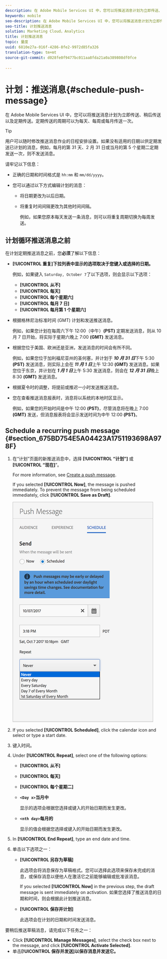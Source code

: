```yaml
---
description: 在 Adobe Mobile Services UI 中，您可以将推送消息计划为立即传送、稍后传送以及定期传送。定期传送的周期可以为每天、每周或每月传送一次。
keywords: mobile
seo-description: 在 Adobe Mobile Services UI 中，您可以将推送消息计划为立即传送、稍后传送以及定期传送。定期传送的周期可以为每天、每周或每月传送一次。
seo-title: 计划推送消息
solution: Marketing Cloud，Analytics
title: 计划推送消息
topic: 量度
uuid: 6810e27a-016f-4286-8fe2-9972d85fa326
translation-type: tm+mt
source-git-commit: d028fe0f9477bc011aa8fda21a0a389808df0fce

---
```



# 计划：推送消息{#schedule-push-message}

在 Adobe Mobile Services UI 中，您可以将推送消息计划为立即传送、稍后传送以及定期传送。定期传送的周期可以为每天、每周或每月传送一次。

>[!TIP]
>
>用户可以随时修改推送消息作业的日程安排设置。如果没有适用的日期以供定期发送已计划的消息，例如，每月的第 31 天、2 月 31 日或当月的第 5 个星期二定期发送一次，则不发送消息。

请牢记以下信息：

* 正确的日期和时间格式是 `hh:mm` 和 `mm/dd/yyyy`。

* 您可以通过以下方式编辑计划的消息：

   * 将日期更改为以后日期。
   * 将重复时间间隔更改为其他时间间隔。

      例如，如果您原本每天发送一条消息，则可以将重复周期切换为每周发送。

## 计划循环推送消息之前

在计划定期推送消息之前，您&#x200B;**必须**&#x200B;了解以下信息：

* **[!UICONTROL 重复]下拉列表中显示的选项取决于您键入或选择的日期。**

   例如，如果键入 `Saturday, October 7`了以下选项，则会显示以下选项：

   * **[!UICONTROL 从不]**
   * **[!UICONTROL 每天]**
   * **[!UICONTROL 每个星期六]**
   * **[!UICONTROL 每月 7 日]**
   * **[!UICONTROL 每月第 1 个星期六]**

* 根据格林尼治标准时间 (GMT) 计划和发送推送消息。

   例如，如果您计划在每周六下午 12:00（中午）**(PST)** 定期发送消息，则从 10 月 7 日开始，将实际于星期六晚上 7:00 **(GMT)** 发送消息。
* 根据您位于美国、欧洲还是亚洲，发送消息的时间会有所不同。

   例如，如果您位于加利福尼亚州的圣何塞，并计划于 ***10 月 31 日***&#x200B;下午 5:30 **(PST)** 发送消息，则实际上会在 ***11 月 1 日***&#x200B;上午 12:30 **(GMT)** 发送消息。如果您位于东京，并计划在 ***1 月 1 日***&#x200B;上午 5:30 发送消息，则会在 ***12 月 31 日***&#x200B;晚上 8:30 **(GMT)** 发送消息。
* 根据夏令时的调整，将提前或推迟一小时发送推送消息。
* 您在查看推送消息报表时，消息将以系统的本地时区显示。

   例如，如果您的开始时间是中午 12:00 **(PST)**，尽管消息将在晚上 7:00 **(GMT)** 发送，但消息报表将会显示发送时间为中午 12:00 **(PST)**。

## Schedule a recurring push message {#section_675BD754E5A04423A1751193698A978F}

1. 在“计划”页面的新推送消息中，选择 **[!UICONTROL “计划”]** 或 **[!UICONTROL “现在]**”。

   For more information, see [Create a push message](/help/using/in-app-messaging/t-create-push-message/t-create-push-message.md).

   If you selected **[!UICONTROL Now]**, the message is pushed immediately. To prevent the message from being scheduled immediately, click **[!UICONTROL Save as Draft]**.

   ![](assets/schedule-push-message.png)

1. If you selected **[!UICONTROL Scheduled]**, click the calendar icon and select or type a start date.
1. 键入时间。 
1. Under **[!UICONTROL Repeat]**, select one of the following options:

   * **[!UICONTROL 从不]**
   * **[!UICONTROL 每天]**
   * **[!UICONTROL 每个星期二]**
   * **`<Day x>`当月中**

      显示的选项会根据您选择或键入的开始日期而发生更改。
   * **`<nth day>`每月的**

      显示的值会根据您选择或键入的开始日期而发生更改。

1. In **[!UICONTROL End Repeat]**, type an end date and time.
1. 单击以下选项之一：

   * **[!UICONTROL 另存为草稿]**

      此选项会将消息保存为草稿格式。您可以选择此选项来保存未完成的消息，或保存消息以便他人在激活它之前能够编辑或批准该消息。

      If you selected **[!UICONTROL Now]** in the previous step, the draft message is sent immediately on activation. 如果您选择了推送消息的日期和时间，则会根据此计划推送消息。

   * **[!UICONTROL 保存并计划]**

      此选项会在计划的日期和时间发送消息。

要稍后推送草稿消息，请完成以下任务之一：

* Click **[!UICONTROL Manage Messages]**, select the check box next to the message, and click **[!UICONTROL Activate Selected]**.
* 单击&#x200B;**[!UICONTROL 保存并发送]以保存消息并发送它。**

